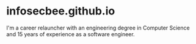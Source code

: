 # infosecbee.github.io
I'm a career relauncher with an engineering degree in Computer Science and 15 years of experience as a software engineer.
